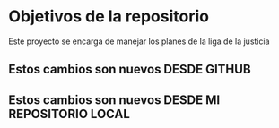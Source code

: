 # Objetivos de la repositorio

Este proyecto se encarga de manejar los planes de la liga de la justicia


## Estos cambios son nuevos DESDE GITHUB
## Estos cambios son nuevos DESDE MI REPOSITORIO LOCAL




